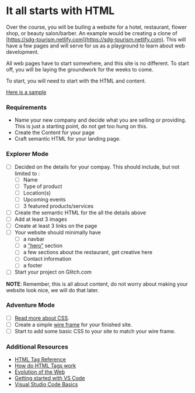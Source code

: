 # It all starts with HTML

Over the course, you will be builing a website for a hotel, restaurant, flower shop, or beauty salon/barber.  An example would be creating a clone of [https://sdg-tourism.netlify.com](https://sdg-tourism.netlify.com). This will have a few pages and will serve for us as a playground to learn about web development.

All web pages have to start somewhere, and this site is no different. To start off, you will be laying the groundwork for the weeks to come.

To start, you will need to start with the HTML and content.

[Here is a sample](https://sdg-restaurant-html.netlify.com)

### Requirements

- Name your new company and decide what you are selling or providing. This is just a starting point, do not get too hung on this.
- Create the Content for your page
- Craft semantic HTML for your landing page.

### Explorer Mode

- [ ] Decided on the details for your compay. This should include, but not limited to :
  - [ ] Name
  - [ ] Type of product
  - [ ] Location(s)
  - [ ] Upcoming events
  - [ ] 3 featured products/services
- [ ] Create the semantic HTML for the all the details above
- [ ] Add at least 3 images
- [ ] Create at least 3 links on the page
- [ ] Your website should minimally have
  - [ ] a navbar
  - [ ] a ["hero"](https://www.sitepoint.com/exploring-hero-section/) section
  - [ ] a few sections about the restaurant, get creative here
  - [ ] Contact information
  - [ ] a footer
- [ ] Start your project on Glitch.com

**NOTE**: Remember, this is all about content, do not worry about making your website look nice, we will do that later.

### Adventure Mode

- [ ] [Read more about CSS](https://developer.mozilla.org/en-US/docs/Learn/CSS/Introduction_to_CSS).
- [ ] Create a simple [wire frame](https://en.wikipedia.org/wiki/Website_wireframe) for your finished site.
- [ ] Start to add some basic CSS to your site to match your wire frame.

### Additional Resources

- [HTML Tag Reference](https://developer.mozilla.org/en-US/docs/Web/HTML/Element)
- [How do HTML Tags work](https://developer.mozilla.org/en-US/Learn/HTML/HTML_tags)
- [Evolution of the Web](http://www.evolutionoftheweb.com)
- [Getting started with VS Code](https://code.visualstudio.com/docs/getstarted/introvideos)
- [Visual Studio Code Basics](https://code.visualstudio.com/docs/introvideos/basics)
